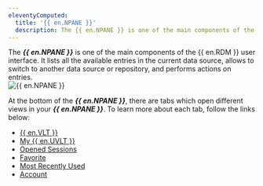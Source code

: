 ```yaml
---
eleventyComputed:
  title: '{{ en.NPANE }}'
  description: The {{ en.NPANE }} is one of the main components of the {{ en.RDM }} user interface. It lists all the available entries in the current data source, allows to switch to another data source or repository, and performs actions on entries.
---
```

The ***{{ en.NPANE }}*** is one of the main components of the {{ en.RDM }} user interface. It lists all the available entries in the current data source, allows to switch to another data source or repository, and performs actions on entries.  
![{{ en.NPANE }}](https://webdevolutions.azureedge.net/docs/en/rdm/mac/clip10566.png) 

At the bottom of the ***{{ en.NPANE }}***, there are tabs which open different views in your ***{{ en.NPANE }}***. To learn more about each tab, follow the links below:  

* [{{ en.VLT }}](/rdm/mac/commands/view/vaults/) 
* [My {{ en.UVLT }}](/rdm/mac/user-interface/navigation-pane/user-vault/) 
* [Opened Sessions](/rdm/mac/commands/view/opened-sessions/) 
* [Favorite](/rdm/mac/user-interface/navigation-pane/favorite-entries/) 
* [Most Recently Used](/rdm/mac/user-interface/navigation-pane/most-recently-used-entries/) 
* [Account](/rdm/mac/user-interface/navigation-pane/account/) 
